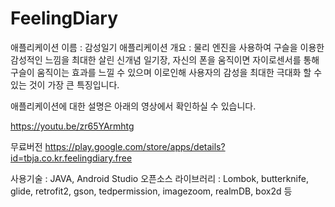 # FeelingDiary

애플리케이션 이름 : 감성일기
애플리케이션 개요 : 물리 엔진을 사용하여 구슬을 이용한 감성적인 느낌을 최대한 살린 신개념 일기장, 자신의 폰을 움직이면 자이로센서를 통해 구슬이 움직이는 효과를 느낄 수 있으며 이로인해 사용자의 감성을 최대한 극대화 할 수 있는 것이 가장 큰 특징입니다.

애플리케이션에 대한 설명은 아래의 영상에서 확인하실 수 있습니다.

https://youtu.be/zr65YArmhtg

무료버전
https://play.google.com/store/apps/details?id=tbja.co.kr.feelingdiary.free

사용기술 : JAVA, Android Studio
오픈소스 라이브러리 : Lombok, butterknife, glide, retrofit2, gson, tedpermission, imagezoom, realmDB, box2d 등
